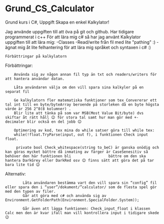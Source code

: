 # Grund_CS_Calculator
Grund kurs i C#, Uppgift Skapa en enkel Kalkylator! 

Jag använde uppgiften till att öva på git och github.
Har tidigare programmerat i c++
För att lära mig c# så har jag använt Kalkylator uppgiften till att lära mig: 
    -Classes
    -Read/write från fil med lite "pathing"  :)
    - ägnat mig åt lite felhantering för att lära mig språket och syntaxen i c# :) 
    
    Förbättringar på kalkylatorn 

Förbättringar: 	 

        Använda sig av någon annan fil typ än txt och readers/writers för att hantera användar datan.  

        Låta användaren välja om den vill spara sina kalkyler på en separat fil  

        Ge kalkylatorn fler matematiska funktioner som tex Convererar ett tal int till en byte/byteArray beroende på storleken då en byte högsta värde är 256 2^8(8 kolumner) . 
        Blir lite att tänka på som var MSB(Most Value Bit/byte) dvs skiftar åt rätt håll 😉 för stora tal samt hur man gör med +- decimaler blir också en del jobb 😊  

        Optimering av kod, tex mina do while satser göra till while tex:  
        while(!float.TryParse(input, out f), i funktionen Check input float.   

         private bool Check_whitespace(string to_beC) är ganska onödig och kan göras mycket bättre då inmating av färger är CaseSenesitiv så behöver den här funktionen bli                 bättre om den ska hantera DarkGrey eller DarkRed osv 😊 finns sätt att göra det på tar bara lite tid 😉  

 

Alternativ: 

            Låta användaren bestämma vart den vill spara sin “config” fil eller spara den i “user”/dokument/”calculator/ som de flesta spel gör med den typen av filer.  
            Går att göra med c# och använda sig av Environment.GetFolderPath(Environment.SpecialFolder.System));  

            Går även att lägga funktionen: Check_input_float i klassen Calc men den är kvar ifall man vill kontrollera input i tidigare skede 😉 
 

